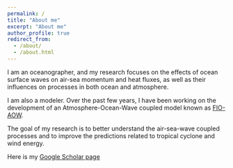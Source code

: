 ```yaml
---
permalink: /
title: "About me"
excerpt: "About me"
author_profile: true
redirect_from: 
  - /about/
  - /about.html
---
```

I am an oceanographer, and my research focuses on the effects
of ocean surface waves on air-sea momentum and heat fluxes, as well as their influences
on processes in both ocean and atmosphere.

I am also a modeler. Over the past few years, I have been working on the development
of an Atmosphere-Ocean-Wave coupled model known as [FIO-AOW](https://github.com/Biao-Zhao/FIO-AOW).

The goal of my research is to better understand the air-sea-wave coupled processes and to improve the predictions related to tropical 
cyclone and wind energy. 

Here is my [Google Scholar page](https://scholar.google.com/citations?user=YAZxa00AAAAJ&hl=en)




